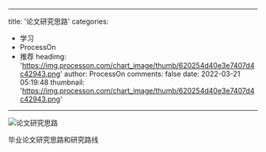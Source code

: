 
---
title: '论文研究思路'
categories: 
 - 学习
 - ProcessOn
 - 推荐
headimg: 'https://img.processon.com/chart_image/thumb/620254d40e3e7407d4c42943.png'
author: ProcessOn
comments: false
date: 2022-03-21 05:19:48
thumbnail: 'https://img.processon.com/chart_image/thumb/620254d40e3e7407d4c42943.png'
---

<div>   
<img class="thumb" alt="论文研究思路" src="https://img.processon.com/chart_image/thumb/620254d40e3e7407d4c42943.png" referrerpolicy="no-referrer">
<p>毕业论文研究思路和研究路线</p>  
</div>
            